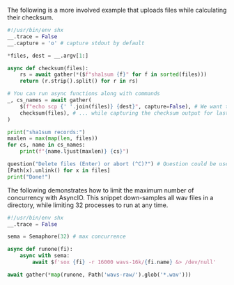 The following is a more involved example that uploads files while calculating their checksum.

```python
#!/usr/bin/env shx
__.trace = False
__.capture = 'o' # capture stdout by default

*files, dest = __.argv[1:]

async def checksum(files):
    rs = await gather(*($f"sha1sum {f}" for f in sorted(files)))
    return (r.strip().split() for r in rs)

# You can run async functions along with commands
_, cs_names = await gather(
    $(f"echo scp {' '.join(files)} {dest}", capture=False), # We want to display scp's progress bar ...
    checksum(files), # ... while capturing the checksum output for last.
)

print("sha1sum records:")
maxlen = max(map(len, files))
for cs, name in cs_names:
    print(f"{name.ljust(maxlen)} {cs}")

question("Delete files (Enter) or abort (^C)?") # Question could be used as a user checkpoint.
[Path(x).unlink() for x in files]
print("Done!")
```

The following demonstrates how to limit the maximum number of concurrency with AsyncIO. This snippet down-samples all wav files in a directory, while limiting 32 processes to run at any time.

```python
#!/usr/bin/env shx
__.trace = False

sema = Semaphore(32) # max concurrence

async def runone(fi):
    async with sema:
        await $f'sox {fi} -r 16000 wavs-16k/{fi.name} &> /dev/null'

await gather(*map(runone, Path('wavs-raw/').glob('*.wav')))
```
